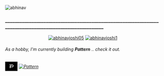 <p align="left"> <img src="https://komarev.com/ghpvc/?username=abhinav&label=Profile%20views&color=001010&style=flat" alt="abhinav" />
<h3>_________________________________________________________________________________________________________</h3>
</p>

<p align="middle">
<a href="https://linkedin.com/in/abhinavjoshi05" target="blank"><img align="center" src="https://cdn.jsdelivr.net/npm/simple-icons@3.0.1/icons/linkedin.svg" alt="abhinavjoshi05" height="30" width="40" /></a>
<a href="https://twitter.com/abhinavjoshi1" target="blank"><img align="center" src="https://cdn.jsdelivr.net/npm/simple-icons@3.0.1/icons/twitter.svg" alt="abhinavjoshi1" height="30" width="40" /></a>
<!-- <a href="https://gmail.com/" target="blank"><img align="center" src="https://cdn.jsdelivr.net/npm/simple-icons@3.0.1/icons/gmail.svg" alt="abhinavsaccess5@gmail.com" height="30" width="40" /></a> -->

</p>

<p align="left">
<h6> As a hobby, I'm currently building <b>Pattern</b> .. check it out. <h6>

  <a href="https://twitter.com/pattern_insight" target="blank"><img align="center" src="https://github.com/Abhinav-J05/Abhinav-J05/blob/main/images/11Future%20logo%20of%20PATTERN.png" alt="Pattern" height="30" width="40" /></a>
  <a href="https://www.youtube.com/c/pattern_insight" target="blank"><img align="center" src="https://cdn.jsdelivr.net/npm/simple-icons@3.0.1/icons/youtube.svg" alt="Pattern" height="30" width="40" /></a>
</p>


</p>

